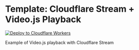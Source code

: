 # Template: Cloudflare Stream + Video.js Playback

[![Deploy to Cloudflare Workers](https://deploy.workers.cloudflare.com/button)](https://deploy.workers.cloudflare.com/?url=https://github.com/cloudflare/templates/tree/main/stream/playback/vidstack)


Example of Video.js playback with Cloudflare Stream
